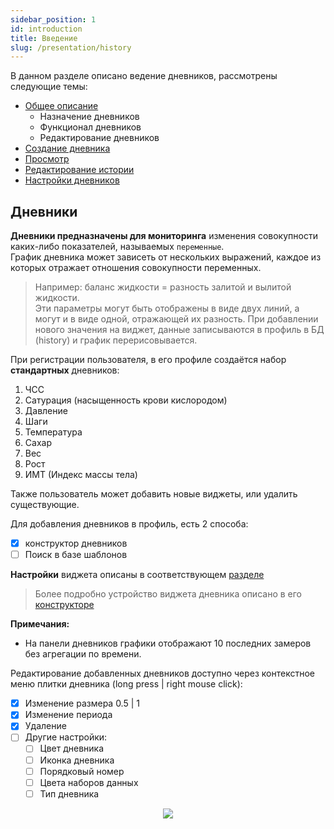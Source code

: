 ```yaml
---
sidebar_position: 1
id: introduction
title: Введение
slug: /presentation/history
---
```


В данном разделе описано ведение дневников, рассмотрены следующие темы:

- [Общее описание](/docs/presentation/history)
  - Назначение дневников
  - Функционал дневников
  - Редактирование дневников
- [Создание дневника](/docs/presentation/history/constructor_diary)
- [Просмотр](/docs/presentation/history/show)
- [Редактирование истории](/docs/presentation/history/edit_history)
- [Настройки дневников](/docs/presentation/history/edit_diary)

## Дневники

**Дневники предназначены для мониторинга** изменения совокупности каких-либо показателей, называемых `переменные`.  
График дневника может зависеть от нескольких выражений, каждое из которых отражает отношения совокупности переменных.

> Например: баланс жидкости = разность залитой и вылитой жидкости.  
> Эти параметры могут быть отображены в виде двух линий, а могут и в виде одной, отражающей их разность.
> При добавлении нового значения на виджет, данные записываются в профиль в БД (history) и график перерисовывается.

При регистрации пользователя, в его профиле создаётся набор **стандартных** дневников:

1. ЧСС
2. Сатурация (насыщенность крови кислородом)
3. Давление
4. Шаги
5. Температура
6. Сахар
7. Вес
8. Рост
9. ИМТ (Индекс массы тела)

Также пользователь может добавить новые виджеты, или удалить существующие.

Для добавления дневников в профиль, есть 2 способа:

- [x] конструктор дневников
- [ ] Поиск в базе шаблонов

**Настройки** виджета описаны в соответствующем [разделе](/docs/presentation/history/edit_diary)  

> Более подробно устройство виджета дневника описано в его [конструкторе](/docs/presentation/history/constructor_diary)

**Примечания:**

- На панели дневников графики отображают 10 последних замеров без агрегации по времени.

Редактирование добавленных дневников доступно через контекстное меню плитки дневника (long press | right mouse click):

- [x] Изменение размера 0.5 | 1
- [x] Изменение периода
- [x] Удаление
- [ ] Другие настройки:
  - [ ] Цвет дневника
  - [ ] Иконка дневника
  - [ ] Порядковый номер
  - [ ] Цвета наборов данных
  - [ ] Тип дневника

<div align="center"><img type="imgscreen" src="/wellness_doc/img/presentation/diary/diaryLayout.png"/></div>
